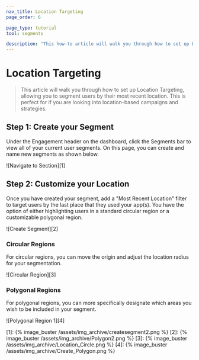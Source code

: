 ```yaml
---
nav_title: Location Targeting
page_order: 6

page_type: tutorial
tool: segments

description: "This how-to article will walk you through how to set up Location Targeting, allowing you to segment users by location."
---
```

# Location Targeting

> This article will walk you through how to set up Location Targeting, allowing you to segment users by their most recent location. This is perfect for if you are looking into location-based campaigns and strategies.


## Step 1: Create your Segment

Under the Engagement header on the dashboard, click the Segments bar to view all of your current user segments. On this page, you can create and name new segments as shown below.

![Navigate to Section][1]

## Step 2: Customize your Location

Once you have created your segment, add a "Most Recent Location" filter to target users by the last place that they used your app(s). You have the option of either highlighting users in a standard circular region or a customizable polygonal region.

![Create Segment][2]

### Circular Regions

For circular regions, you can move the origin and adjust the location radius for your segmentation.

![Circular Region][3]

### Polygonal Regions

For polygonal regions, you can more specifically designate which areas you wish to be included in your segment.

![Polygonal Region 1][4]

[1]: {% image_buster /assets/img_archive/createsegment2.png %}
[2]: {% image_buster /assets/img_archive/Polygon2.png %}
[3]: {% image_buster /assets/img_archive/Location_Circle.png %}
[4]: {% image_buster /assets/img_archive/Create_Polygon.png %}
